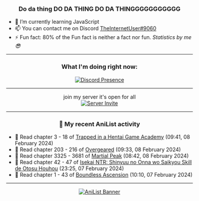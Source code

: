 <div align="center">

### Do da thing DO DA THING DO DA THINGGGGGGGGGGG
</div>

- 🌱 I’m currently learning JavaScript
- 📫 You can contact me on Discord [TheInternetUser#9060](https://discord.com/users/534117072796385300)
- ⚡ Fun fact: 80% of the Fun fact is neither a fact nor fun. _Statistics by me 😎_
<hr>

<div align="center">

### What I'm doing right now:
[![Discord Presence](https://lanyard.cnrad.dev/api/534117072796385300)](https://discord.com/users/534117072796385300)
<hr>

join my server it's open for all <br>
[![Server Invite](https://invidget.switchblade.xyz/bfYgVHxrSs)](https://discord.gg/bfYgVHxrSs)

<hr>
  
### 🌸 My recent AniList activity

</div>

<!-- ANILIST_ACTIVITY:start -->

-   📖 Read chapter 3 - 18 of [Trapped in a Hentai Game Academy](https://anilist.co/manga/151601) (09:41, 08 February 2024)
-   📖 Read chapter 203 - 216 of [Overgeared](https://anilist.co/manga/117460) (09:33, 08 February 2024)
-   📖 Read chapter 3325 - 3681 of [Martial Peak](https://anilist.co/manga/104494) (08:42, 08 February 2024)
-   📖 Read chapter 42 - 47 of [Isekai NTR: Shinyuu no Onna wo Saikyou Skill de Otosu Houhou](https://anilist.co/manga/115042) (23:25, 07 February 2024)
-   📖 Read chapter 1 - 43 of [Boundless Ascension](https://anilist.co/manga/159439) (10:10, 07 February 2024)

<!-- ANILIST_ACTIVITY:end -->
<hr>

<div align="center">

[![AniList Banner](https://img.anili.st/User/929966)](https://anilist.co/user/TheInternetUser)

<!-- ![Profile views](https://gpvc.arturio.dev/TheInternetUse7) Since 2023-01-09 -->
<br>


</div>
